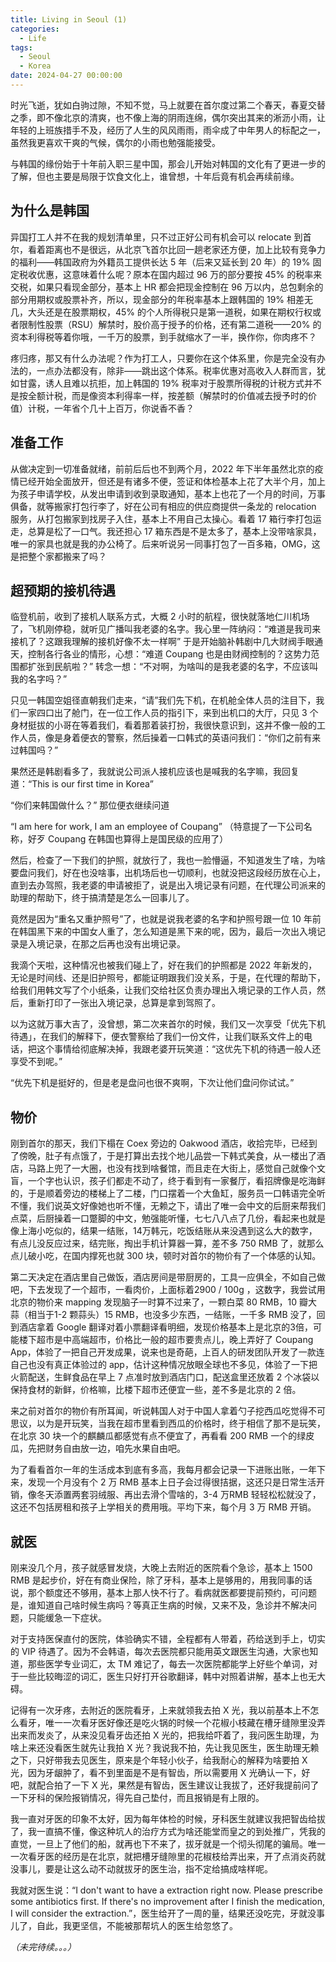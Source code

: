 ```yaml
---
title: Living in Seoul (1)
categories:
  - Life
tags:
  - Seoul
  - Korea
date: 2024-04-27 00:00:00
---
```


时光飞逝，犹如白驹过隙，不知不觉，马上就要在首尔度过第二个春天，春夏交替之季，即不像北京的清爽，也不像上海的阴雨连绵，偶尔突出其来的淅沥小雨，让年轻的上班族措手不及，经历了人生的风风雨雨，雨伞成了中年男人的标配之一，虽然我更喜欢干爽的气候，偶尔的小雨也勉强能接受。

与韩国的缘份始于十年前入职三星中国，那会儿开始对韩国的文化有了更进一步的了解，但也主要是局限于饮食文化上，谁曾想，十年后竟有机会再续前缘。

## 为什么是韩国

异国打工人并不在我的规划清单里，只不过正好公司有机会可以 relocate 到首尔，看着距离也不是很远，从北京飞首尔比回一趟老家还方便，加上比较有竞争力的福利——韩国政府为外籍员工提供长达 5 年（后来又延长到 20 年）的 19% 固定税收优惠，这意味着什么呢？原本在国内超过 96 万的部分要按 45% 的税率来交税，如果只看现金部分，基本上 HR 都会把现金控制在 96 万以内，总包剩余的部分用期权或股票补齐，所以，现金部分的年税率基本上跟韩国的 19%  相差无几，大头还是在股票期权，45% 的个人所得税只是第一道税，如果在期权行权或者限制性股票（RSU）解禁时，股价高于授予的价格，还有第二道税——20% 的资本利得税等着你哦，一千万的股票，到手就缩水了一半，换作你，你肉疼不？

疼归疼，那又有什么办法呢？作为打工人，只要你在这个体系里，你是完全没有办法的，一点办法都没有，除非——跳出这个体系。税率优惠对高收入人群而言，犹如甘露，诱人且难以抗拒，加上韩国的 19% 税率对于股票所得税的计税方式并不是按全额计税，而是像资本利得率一样，按差额（解禁时的价值减去授予时的价值）计税，一年省个几十上百万，你说香不香？

## 准备工作

从做决定到一切准备就绪，前前后后也不到两个月，2022 年下半年虽然北京的疫情已经开始全面放开，但还是有诸多不便，签证和体检基本上花了大半个月，加上为孩子申请学校，从发出申请到收到录取通知，基本上也花了一个月的时间，万事俱备，就等搬家打包行李了，好在公司有相应的供应商提供一条龙的 relocation 服务，从打包搬家到找房子入住，基本上不用自己太操心。看着 17 箱行李打包运走，总算是松了一口气。我还担心 17 箱东西是不是太多了，基本上没带啥家具，唯一的家具也就是我的办公椅了。后来听说另一同事打包了一百多箱，OMG，这是把整个家都搬来了吗？

## 超预期的接机待遇

临登机前，收到了接机人联系方式，大概 2 小时的航程，很快就落地仁川机场了，飞机刚停稳，就听见广播叫我老婆的名字。我心里一阵纳闷：“难道是我司来接机了？这跟我理解的接机好像不太一样啊” 于是开始脑补韩剧中几大财阀手眼通天，控制各行各业的情形，心想：“难道 Coupang 也是由财阀控制的？这势力范围都扩张到民航啦？” 转念一想：“不对啊，为啥叫的是我老婆的名字，不应该叫我的名字吗？” 

只见一韩国空姐径直朝我们走来，“请”我们先下机，在机舱全体人员的注目下，我们一家四口出了舱门，在一位工作人员的指引下，来到出机口的大厅，只见 3 个身材挺拔的小哥在等着我们，看着那着装打扮，我很快意识到，这并不像一般的工作人员，像是身着便衣的警察，然后操着一口韩式的英语问我们：“你们之前有来过韩国吗？”

果然还是韩剧看多了，我就说公司派人接机应该也是喊我的名字嘛，我回复道：“This is our first time in Korea”

“你们来韩国做什么？” 那位便衣继续问道

“I am here for work, I am an employee of Coupang” （特意提了一下公司名称，好歹 Coupang 在韩国也算得上是国民级的应用了）

然后，检查了一下我们的护照，就放行了，我也一脸懵逼，不知道发生了啥，为啥要盘问我们，好在也没啥事，出机场后也一切顺利，也就没把这段经历放在心上，直到去办驾照，我老婆的申请被拒了，说是出入境记录有问题，在代理公司派来的助理的帮助下，终于搞清楚是怎么一回事儿了。

竟然是因为“重名又重护照号”了，也就是说我老婆的名字和护照号跟一位 10 年前在韩国黑下来的中国女人重了，怎么知道是黑下来的呢，因为，最后一次出入境记录是入境记录，在那之后再也没有出境记录。

我滴个天啦，这种情况也被我们碰上了，好在我们的护照都是 2022 年新发的，无论是时间线、还是旧护照号，都能证明跟我们没关系，于是，在代理的帮助下，给我们用韩文写了个小纸条，让我们交给社区负责办理出入境记录的工作人员，然后，重新打印了一张出入境记录，总算是拿到驾照了。

以为这就万事大吉了，没曾想，第二次来首尔的时候，我们又一次享受「优先下机待遇」，在我们的解释下，便衣警察给了我们一份文件，让我们联系文件上的电话，把这个事情给彻底解决掉，我跟老婆开玩笑道：“这优先下机的待遇一般人还享受不到呢。”

“优先下机是挺好的，但是老是盘问也很不爽啊，下次让他们盘问你试试。”

## 物价

刚到首尔的那天，我们下榻在 Coex 旁边的 Oakwood 酒店，收拾完毕，已经到了傍晚，肚子有点饿了，于是打算出去找个地儿品尝一下韩式美食，从一楼出了酒店，马路上兜了一大圈，也没有找到啥餐馆，而且走在大街上，感觉自己就像个文盲，一个字也认识，孩子们都走不动了，终于看到有一家餐厅，看招牌像是吃海鲜的，于是顺着旁边的楼梯上了二楼，门口摆着一个大鱼缸，服务员一口韩语完全听不懂，我们说英文好像她也听不懂，无赖之下，请出了唯一会中文的后厨来帮我们点菜，后厨操着一口蹩脚的中文，勉强能听懂，七七八八点了几份，看起来也就是像上海小吃似的，结果一结账，14万韩元，吃饭结账从来没遇到这么大的数字，有点儿没反应过来，结完账，掏出手机计算器一算，差不多 750 RMB 了，就那么点儿破小吃，在国内撑死也就 300 块，顿时对首尔的物价有了一个体感的认知。

第二天决定在酒店里自己做饭，酒店房间是带厨房的，工具一应俱全，不如自己做吧，下去发现了一个超市，一看肉价，上面标着2900 / 100g ，这数字，我尝试用北京的物价来 mapping 发现脑子一时算不过来了，一颗白菜 80 RMB，10 瓣大蒜（相当于1-2 颗蒜头）15 RMB，也没多少东西，一结账，一千多 RMB 没了，回到酒店拿着 Google 翻译对着小票翻译看明细，发现价格基本上是北京的3倍，可能楼下超市是中高端超市，价格比一般的超市要贵点儿，晚上弄好了 Coupang App，体验了一把自己开发成果，说来也是奇葩，上百人的研发团队开发了一款连自己也没有真正体验过的 app，估计这种情况放眼全球也不多见，体验了一下把火箭配送，生鲜食品在早上 7 点准时放到酒店门口，配送盒里还放着 2 个冰袋以保持食材的新鲜，价格嘛，比楼下超市还便宜一些，差不多是北京的 2 倍。

来之前对首尔的物价有所耳闻，听说韩国人对于中国人拿着勺子挖西瓜吃觉得不可思议，以为是开玩笑，当我在超市里看到西瓜的价格时，终于相信了那不是玩笑，在北京 30 块一个的麒麟瓜都感觉有点不便宜了，再看看 200 RMB 一个的绿皮瓜，先把财务自由放一边，咱先水果自由吧。

为了看看首尔一年的生活成本到底有多高，我每月都会记录一下进账出账，一年下来，发现一个月没有个 2 万 RMB 基本上日子会过得很拮据，这还只是日常生活开销，像冬天添置两套羽绒服、再出去滑个雪啥的，3-4 万RMB 轻轻松松就没了，这还不包括房租和孩子上学相关的费用哦。平均下来，每个月 3 万 RMB 开销。

## 就医

刚来没几个月，孩子就感冒发烧，大晚上去附近的医院看个急诊，基本上 1500 RMB 是起步价，好在有商业保险，除了牙科，基本上是够用的，用我同事的话说，那个额度还不够用，基本上那人快不行了。看病就医都要提前预约，可问题是，谁知道自己啥时候生病吗？等真正生病的时候，又来不及，急诊并不解决问题，只能缓急一下症状。

对于支持医保直付的医院，体验确实不错，全程都有人带着，药给送到手上，切实的 VIP 待遇了。因为不会韩语，每次去医院都只能用英文跟医生沟通，大家也知道，那些医学专业词汇，太 TM 难记了，每去一次医院都能学上好些个单词，对于一些比较晦涩的词汇，医生只好打开谷歌翻译，韩中对照着讲解，基本上也无大碍。

记得有一次牙疼，去附近的医院看牙，上来就领我去拍 X 光，我以前基本上不怎么看牙，唯一一次看牙医好像还是吃火锅的时候一个花椒小枝藏在槽牙缝隙里没弄出来而发炎了，从来没见看牙齿还拍 X 光的，把我给吓着了，我问医生助理，为啥上来还没看医生就先让我拍 X 光？我说我不拍，先让我见医生，医生助理无赖之下，只好带我去见医生，原来是个年轻小伙子，给我耐心的解释为啥要拍 X 光，因为牙龈肿了，看不到里面是不是有智齿，所以需要用 X 光确认一下，好吧，就配合拍了一下 X 光，果然是有智齿，医生建议让我拔了，还好我提前问了一下牙科的保险报销情况，得先自己垫付，而且报销是有上限的。

我一直对牙医的印象不太好，因为每年体检的时候，牙科医生就建议我把智齿给拔了，我一直搞不懂，像这种坑人的治疗方式为啥还能堂而皇之的到处推广，凭我的直觉，一旦上了他们的船，就再也下不来了，拔牙就是一个彻头彻尾的骗局。唯一一次看牙医的经历是在北京，就把槽牙缝隙里的花椒枝给弄出来，开了点消炎药就没事儿，要是让这么动不动就拔牙的医生治，指不定给搞成啥样呢。

我就对医生说：“I don't want to have a extraction right now. Please prescribe some antibiotics first. If there's no improvement after I finish the medication, I will consider the extraction.”，医生给开了一周的量，结果还没吃完，牙就没事儿了，自此，我更坚信，不能被那帮坑人的医生给忽悠了。

*（未完待续。。。）*

